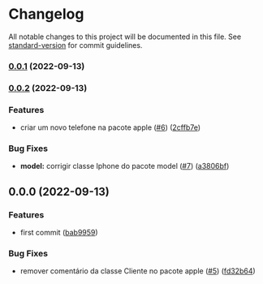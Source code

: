 # Changelog

All notable changes to this project will be documented in this file. See [standard-version](https://github.com/conventional-changelog/standard-version) for commit guidelines.

### [0.0.1](https://github.com/danielso2007/testeStandardVersion/compare/v0.0.2...v0.0.1) (2022-09-13)

### [0.0.2](https://github.com/danielso2007/testeStandardVersion/compare/v0.0.0...v0.0.2) (2022-09-13)


### Features

* criar um novo telefone na pacote apple ([#6](https://github.com/danielso2007/testeStandardVersion/issues/6)) ([2cffb7e](https://github.com/danielso2007/testeStandardVersion/commit/2cffb7e051cecb2498c87607283290bc2f8abbb4))


### Bug Fixes

* **model:** corrigir classe Iphone do pacote model ([#7](https://github.com/danielso2007/testeStandardVersion/issues/7)) ([a3806bf](https://github.com/danielso2007/testeStandardVersion/commit/a3806bfb8017c80174f7beee83428f1c078bf374))

## 0.0.0 (2022-09-13)


### Features

* first commit ([bab9959](https://github.com/danielso2007/testeStandardVersion/commit/bab99591bb0661518c6861383d856a6159aaed96))


### Bug Fixes

* remover comentário da classe Cliente no pacote apple ([#5](https://github.com/danielso2007/testeStandardVersion/issues/5)) ([fd32b64](https://github.com/danielso2007/testeStandardVersion/commit/fd32b6491f891f993461dbe1638fa343259d1da7))
